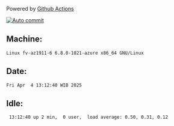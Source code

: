Powered by [Github Actions](https://github.com/features/actions)

[![Auto commit](https://github.com/hiage/workstation/workflows/Auto%20commit/badge.svg)](https://github.com/hiage/workstation/actions?query=workflow%3A%22Auto+commit%22)

## Machine:
```
Linux fv-az1911-6 6.8.0-1021-azure x86_64 GNU/Linux
```
## Date:
```
Fri Apr  4 13:12:40 WIB 2025
```
## Idle:
```
 13:12:40 up 2 min,  0 user,  load average: 0.50, 0.31, 0.12
```
